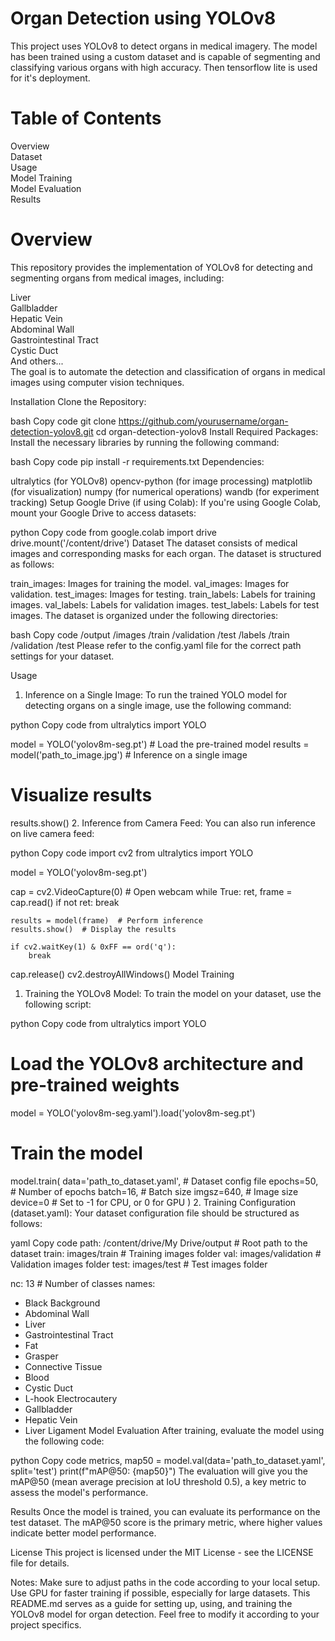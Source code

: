 # Organ Detection using YOLOv8
This project uses YOLOv8 to detect organs in medical imagery. The model has been trained using a custom dataset and is capable of segmenting and classifying various organs with high accuracy. Then tensorflow lite is used for it's deployment.

# Table of Contents
Overview<br>
Dataset<br>
Usage<br>
Model Training<br>
Model Evaluation<br>
Results<br>

# Overview
This repository provides the implementation of YOLOv8 for detecting and segmenting organs from medical images, including:<br>

Liver<br>
Gallbladder<br>
Hepatic Vein<br>
Abdominal Wall<br>
Gastrointestinal Tract<br>
Cystic Duct<br>
And others...<br>
The goal is to automate the detection and classification of organs in medical images using computer vision techniques.<br>

Installation
Clone the Repository:

bash
Copy code
git clone https://github.com/yourusername/organ-detection-yolov8.git
cd organ-detection-yolov8
Install Required Packages: Install the necessary libraries by running the following command:

bash
Copy code
pip install -r requirements.txt
Dependencies:

ultralytics (for YOLOv8)
opencv-python (for image processing)
matplotlib (for visualization)
numpy (for numerical operations)
wandb (for experiment tracking)
Setup Google Drive (if using Colab): If you're using Google Colab, mount your Google Drive to access datasets:

python
Copy code
from google.colab import drive
drive.mount('/content/drive')
Dataset
The dataset consists of medical images and corresponding masks for each organ. The dataset is structured as follows:

train_images: Images for training the model.
val_images: Images for validation.
test_images: Images for testing.
train_labels: Labels for training images.
val_labels: Labels for validation images.
test_labels: Labels for test images.
The dataset is organized under the following directories:

bash
Copy code
/output
    /images
        /train
        /validation
        /test
    /labels
        /train
        /validation
        /test
Please refer to the config.yaml file for the correct path settings for your dataset.

Usage
1. Inference on a Single Image:
To run the trained YOLO model for detecting organs on a single image, use the following command:

python
Copy code
from ultralytics import YOLO

model = YOLO('yolov8m-seg.pt')  # Load the pre-trained model
results = model('path_to_image.jpg')  # Inference on a single image

# Visualize results
results.show()
2. Inference from Camera Feed:
You can also run inference on live camera feed:

python
Copy code
import cv2
from ultralytics import YOLO

model = YOLO('yolov8m-seg.pt')

cap = cv2.VideoCapture(0)  # Open webcam
while True:
    ret, frame = cap.read()
    if not ret:
        break

    results = model(frame)  # Perform inference
    results.show()  # Display the results

    if cv2.waitKey(1) & 0xFF == ord('q'):
        break

cap.release()
cv2.destroyAllWindows()
Model Training
1. Training the YOLOv8 Model:
To train the model on your dataset, use the following script:

python
Copy code
from ultralytics import YOLO

# Load the YOLOv8 architecture and pre-trained weights
model = YOLO('yolov8m-seg.yaml').load('yolov8m-seg.pt')

# Train the model
model.train(
    data='path_to_dataset.yaml',  # Dataset config file
    epochs=50,  # Number of epochs
    batch=16,  # Batch size
    imgsz=640,  # Image size
    device=0  # Set to -1 for CPU, or 0 for GPU
)
2. Training Configuration (dataset.yaml):
Your dataset configuration file should be structured as follows:

yaml
Copy code
path: /content/drive/My Drive/output  # Root path to the dataset
train: images/train  # Training images folder
val: images/validation  # Validation images folder
test: images/test  # Test images folder

nc: 13  # Number of classes
names:
  - Black Background
  - Abdominal Wall
  - Liver
  - Gastrointestinal Tract
  - Fat
  - Grasper
  - Connective Tissue
  - Blood
  - Cystic Duct
  - L-hook Electrocautery
  - Gallbladder
  - Hepatic Vein
  - Liver Ligament
Model Evaluation
After training, evaluate the model using the following code:

python
Copy code
metrics, map50 = model.val(data='path_to_dataset.yaml', split='test')
print(f"mAP@50: {map50}")
The evaluation will give you the mAP@50 (mean average precision at IoU threshold 0.5), a key metric to assess the model's performance.

Results
Once the model is trained, you can evaluate its performance on the test dataset. The mAP@50 score is the primary metric, where higher values indicate better model performance.

License
This project is licensed under the MIT License - see the LICENSE file for details.

Notes:
Make sure to adjust paths in the code according to your local setup.
Use GPU for faster training if possible, especially for large datasets.
This README.md serves as a guide for setting up, using, and training the YOLOv8 model for organ detection. Feel free to modify it according to your project specifics.
